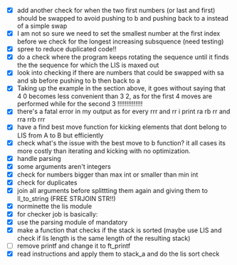 - [x] add another check for when the two first numbers (or last and first) should be swapped to avoid pushing to b and pushing back to a instead of a simple swap
- [x] I am not so sure we need to set the smallest number at the first index before we check for the longest increasing subsquence (need testing)
- [x] spree to reduce duplicated code!!
- [x] do a check where the program keeps rotating the sequence until it finds the the sequence for which the LIS is maxed out
- [x] look into checking if there are numbers that could be swapped with sa and sb before pushing to b then back to a
- [x] Taking up the example in the section above, it goes without saying that 4 0 becomes less convenient than 3 2, as for the first 4 moves are performed while for the second 3 !!!!!!!!!!!!!!
- [x] there's a fatal error in my output as for every rrr and rr i print ra rb rr and rra rrb rrr
- [x] have a find best move function for kicking elements that dont belong to LIS from A to B but efficiently
- [x] check what's the issue with the best move to b function? it all cases its more costly than iterating and kicking with no optimization.
- [x] handle parsing
- [x] some arguments aren't integers
- [x] check for numbers bigger than max int or smaller than min int
- [x] check for duplicates
- [x] join all arguments before splittting them again and giving them to ll_to_string (FREE STRJOIN STR!!)
- [x] norminette the lis module
- [x] for checker job is basically:
- [x] use the parsing module of mandatory
- [x] make a function that checks if the stack is sorted (maybe use LIS and check if lis length is the same length of the resulting stack)
- [ ] remove printf and change it to ft_printf
- [x] read instructions and apply them to stack_a and do the lis sort check
